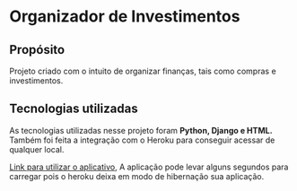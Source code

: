 # Organizador de Investimentos

## Propósito
Projeto criado com o intuito de organizar finanças, tais como compras e investimentos.

## Tecnologias utilizadas
As tecnologias utilizadas nesse projeto foram **Python, Django e HTML.** Também foi feita a integração com o Heroku para conseguir acessar de qualquer local.


<a href="https://investimentos-me.herokuapp.com/">Link para utilizar o aplicativo</a>, A aplicação pode levar alguns segundos para carregar pois o heroku deixa em modo de hibernação sua aplicação.
